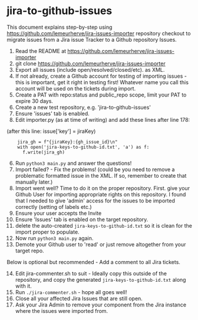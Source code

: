 # jira-to-github-issues

This document explains step-by-step using https://github.com/lemeurherve/jira-issues-importer repository checkout to
migrate issues from a Jira issue Tracker to a Github repository Issues. 

1. Read the README at https://github.com/lemeurherve/jira-issues-importer
2. git clone https://github.com/lemeurherve/jira-issues-importer
3. Export all issues (include open/resolved/closed/etc). as XML.
4. If not already, create a Github account for testing of importing issues - this is important, get it right in testing first! Whatever name you call this account will be used on the tickets during import.
5. Create a PAT with repo:status and public_repo scope, limit your PAT to expire 30 days.
6. Create a new test repository, e.g. 'jira-to-github-issues'
7. Ensure 'issues' tab is enabled.
8. Edit importer.py (as at time of writing) and add these lines after line 178:

(after this line:         issue['key'] = jiraKey)

        jira_gh = f"{jiraKey}:{gh_issue_id}\n"
        with open('jira-keys-to-github-id.txt', 'a') as f:
          f.write(jira_gh)

6. Run `python3 main.py` and answer the questions!
7. Import failed? - Fix the problems! (could be you need to remove a problematic formatted issue in the XML. If so, remember to create that manually later.)
8. Import went well? Time to do it on the proper repository. First. give your Github User for importing appropriate rights on this repository. I found that I needed to give 'admin' access for the issues to be imported correctly (setting of labels etc.)
9. Ensure your user accepts the Invite
10. Ensure 'Issues' tab is enabled on the target repository.
11. delete the auto-created `jira-keys-to-github-id.txt` so it is clean for the import proper to populate.
12. Now run `python3 main.py` again.
13. Demote your Github user to 'read' or just remove altogether from your target repo.

Below is optional but recommended - Add a comment to all Jira tickets.

14. Edit jira-commenter.sh to suit - Ideally copy this outside of the repository, and copy the generated `jira-keys-to-github-id.txt` along with it.
15. Run `./jira-commenter.sh` - hope all goes well!
16. Close all your affected Jira Issues that are still open.
17. Ask your Jira Admin to remove your component from the Jira instance where the issues were imported from.
